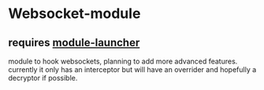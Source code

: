 # Websocket-module
## requires [module-launcher](https://github.com/Infara-Security/module-launcher)
module to hook websockets, planning to add more advanced features. <br>
currently it only has an interceptor but will have an overrider and hopefully a decryptor if possible.
